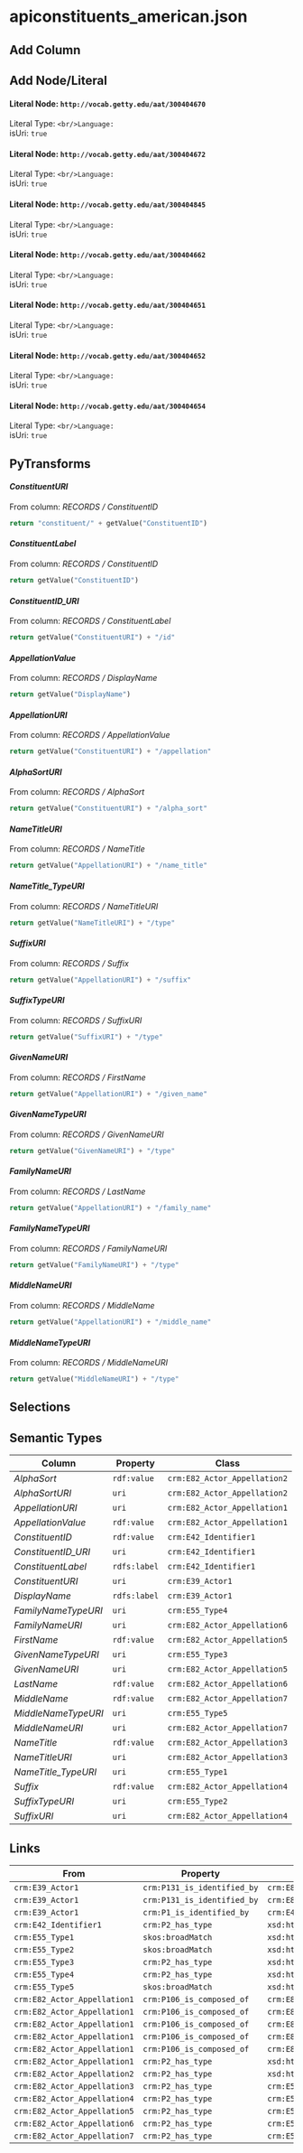 # apiconstituents_american.json

## Add Column

## Add Node/Literal
#### Literal Node: `http://vocab.getty.edu/aat/300404670`
Literal Type: ``
<br/>Language: ``
<br/>isUri: `true`

#### Literal Node: `http://vocab.getty.edu/aat/300404672`
Literal Type: ``
<br/>Language: ``
<br/>isUri: `true`

#### Literal Node: `http://vocab.getty.edu/aat/300404845`
Literal Type: ``
<br/>Language: ``
<br/>isUri: `true`

#### Literal Node: `http://vocab.getty.edu/aat/300404662`
Literal Type: ``
<br/>Language: ``
<br/>isUri: `true`

#### Literal Node: `http://vocab.getty.edu/aat/300404651`
Literal Type: ``
<br/>Language: ``
<br/>isUri: `true`

#### Literal Node: `http://vocab.getty.edu/aat/300404652`
Literal Type: ``
<br/>Language: ``
<br/>isUri: `true`

#### Literal Node: `http://vocab.getty.edu/aat/300404654`
Literal Type: ``
<br/>Language: ``
<br/>isUri: `true`


## PyTransforms
#### _ConstituentURI_
From column: _RECORDS / ConstituentID_
``` python
return "constituent/" + getValue("ConstituentID")
```

#### _ConstituentLabel_
From column: _RECORDS / ConstituentID_
``` python
return getValue("ConstituentID")
```

#### _ConstituentID_URI_
From column: _RECORDS / ConstituentLabel_
``` python
return getValue("ConstituentURI") + "/id"
```

#### _AppellationValue_
From column: _RECORDS / DisplayName_
``` python
return getValue("DisplayName")
```

#### _AppellationURI_
From column: _RECORDS / AppellationValue_
``` python
return getValue("ConstituentURI") + "/appellation"
```

#### _AlphaSortURI_
From column: _RECORDS / AlphaSort_
``` python
return getValue("ConstituentURI") + "/alpha_sort"
```

#### _NameTitleURI_
From column: _RECORDS / NameTitle_
``` python
return getValue("AppellationURI") + "/name_title"
```

#### _NameTitle_TypeURI_
From column: _RECORDS / NameTitleURI_
``` python
return getValue("NameTitleURI") + "/type"
```

#### _SuffixURI_
From column: _RECORDS / Suffix_
``` python
return getValue("AppellationURI") + "/suffix"
```

#### _SuffixTypeURI_
From column: _RECORDS / SuffixURI_
``` python
return getValue("SuffixURI") + "/type"
```

#### _GivenNameURI_
From column: _RECORDS / FirstName_
``` python
return getValue("AppellationURI") + "/given_name"
```

#### _GivenNameTypeURI_
From column: _RECORDS / GivenNameURI_
``` python
return getValue("GivenNameURI") + "/type"
```

#### _FamilyNameURI_
From column: _RECORDS / LastName_
``` python
return getValue("AppellationURI") + "/family_name"
```

#### _FamilyNameTypeURI_
From column: _RECORDS / FamilyNameURI_
``` python
return getValue("FamilyNameURI") + "/type"
```

#### _MiddleNameURI_
From column: _RECORDS / MiddleName_
``` python
return getValue("AppellationURI") + "/middle_name"
```

#### _MiddleNameTypeURI_
From column: _RECORDS / MiddleNameURI_
``` python
return getValue("MiddleNameURI") + "/type"
```


## Selections

## Semantic Types
| Column | Property | Class |
|  ----- | -------- | ----- |
| _AlphaSort_ | `rdf:value` | `crm:E82_Actor_Appellation2`|
| _AlphaSortURI_ | `uri` | `crm:E82_Actor_Appellation2`|
| _AppellationURI_ | `uri` | `crm:E82_Actor_Appellation1`|
| _AppellationValue_ | `rdf:value` | `crm:E82_Actor_Appellation1`|
| _ConstituentID_ | `rdf:value` | `crm:E42_Identifier1`|
| _ConstituentID_URI_ | `uri` | `crm:E42_Identifier1`|
| _ConstituentLabel_ | `rdfs:label` | `crm:E42_Identifier1`|
| _ConstituentURI_ | `uri` | `crm:E39_Actor1`|
| _DisplayName_ | `rdfs:label` | `crm:E39_Actor1`|
| _FamilyNameTypeURI_ | `uri` | `crm:E55_Type4`|
| _FamilyNameURI_ | `uri` | `crm:E82_Actor_Appellation6`|
| _FirstName_ | `rdf:value` | `crm:E82_Actor_Appellation5`|
| _GivenNameTypeURI_ | `uri` | `crm:E55_Type3`|
| _GivenNameURI_ | `uri` | `crm:E82_Actor_Appellation5`|
| _LastName_ | `rdf:value` | `crm:E82_Actor_Appellation6`|
| _MiddleName_ | `rdf:value` | `crm:E82_Actor_Appellation7`|
| _MiddleNameTypeURI_ | `uri` | `crm:E55_Type5`|
| _MiddleNameURI_ | `uri` | `crm:E82_Actor_Appellation7`|
| _NameTitle_ | `rdf:value` | `crm:E82_Actor_Appellation3`|
| _NameTitleURI_ | `uri` | `crm:E82_Actor_Appellation3`|
| _NameTitle_TypeURI_ | `uri` | `crm:E55_Type1`|
| _Suffix_ | `rdf:value` | `crm:E82_Actor_Appellation4`|
| _SuffixTypeURI_ | `uri` | `crm:E55_Type2`|
| _SuffixURI_ | `uri` | `crm:E82_Actor_Appellation4`|


## Links
| From | Property | To |
|  --- | -------- | ---|
| `crm:E39_Actor1` | `crm:P131_is_identified_by` | `crm:E82_Actor_Appellation1`|
| `crm:E39_Actor1` | `crm:P131_is_identified_by` | `crm:E82_Actor_Appellation2`|
| `crm:E39_Actor1` | `crm:P1_is_identified_by` | `crm:E42_Identifier1`|
| `crm:E42_Identifier1` | `crm:P2_has_type` | `xsd:http://vocab.getty.edu/aat/300404670`|
| `crm:E55_Type1` | `skos:broadMatch` | `xsd:http://vocab.getty.edu/aat/300404845`|
| `crm:E55_Type2` | `skos:broadMatch` | `xsd:http://vocab.getty.edu/aat/300404662`|
| `crm:E55_Type3` | `crm:P2_has_type` | `xsd:http://vocab.getty.edu/aat/300404651`|
| `crm:E55_Type4` | `crm:P2_has_type` | `xsd:http://vocab.getty.edu/aat/300404652`|
| `crm:E55_Type5` | `skos:broadMatch` | `xsd:http://vocab.getty.edu/aat/300404654`|
| `crm:E82_Actor_Appellation1` | `crm:P106_is_composed_of` | `crm:E82_Actor_Appellation3`|
| `crm:E82_Actor_Appellation1` | `crm:P106_is_composed_of` | `crm:E82_Actor_Appellation4`|
| `crm:E82_Actor_Appellation1` | `crm:P106_is_composed_of` | `crm:E82_Actor_Appellation5`|
| `crm:E82_Actor_Appellation1` | `crm:P106_is_composed_of` | `crm:E82_Actor_Appellation6`|
| `crm:E82_Actor_Appellation1` | `crm:P106_is_composed_of` | `crm:E82_Actor_Appellation7`|
| `crm:E82_Actor_Appellation1` | `crm:P2_has_type` | `xsd:http://vocab.getty.edu/aat/300404670`|
| `crm:E82_Actor_Appellation2` | `crm:P2_has_type` | `xsd:http://vocab.getty.edu/aat/300404672`|
| `crm:E82_Actor_Appellation3` | `crm:P2_has_type` | `crm:E55_Type1`|
| `crm:E82_Actor_Appellation4` | `crm:P2_has_type` | `crm:E55_Type2`|
| `crm:E82_Actor_Appellation5` | `crm:P2_has_type` | `crm:E55_Type3`|
| `crm:E82_Actor_Appellation6` | `crm:P2_has_type` | `crm:E55_Type4`|
| `crm:E82_Actor_Appellation7` | `crm:P2_has_type` | `crm:E55_Type5`|
